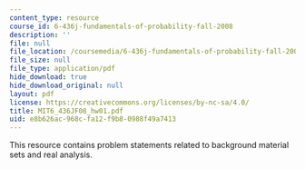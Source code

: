 ```yaml
---
content_type: resource
course_id: 6-436j-fundamentals-of-probability-fall-2008
description: ''
file: null
file_location: /coursemedia/6-436j-fundamentals-of-probability-fall-2008/e8b626ac968cfa12f9b80988f49a7413_MIT6_436JF08_hw01.pdf
file_size: null
file_type: application/pdf
hide_download: true
hide_download_original: null
layout: pdf
license: https://creativecommons.org/licenses/by-nc-sa/4.0/
title: MIT6_436JF08_hw01.pdf
uid: e8b626ac-968c-fa12-f9b8-0988f49a7413
---
```

This resource contains problem statements related to background material sets and real analysis.